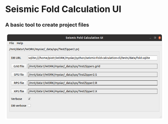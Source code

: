 # Seismic Fold Calculation UI

### A basic tool to create project files

![main windows](app-0.0.1.png)
